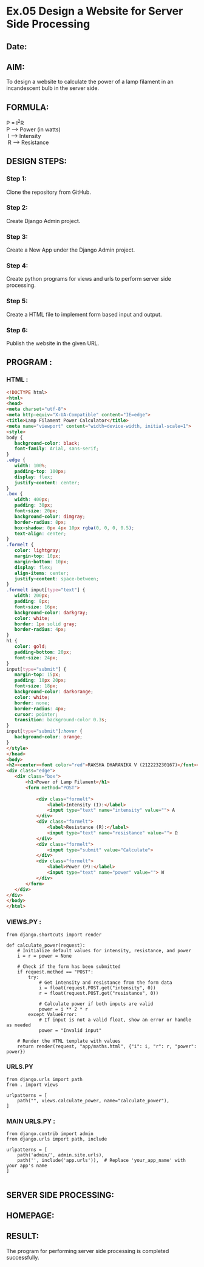 # Ex.05 Design a Website for Server Side Processing
## Date:

## AIM:
 To design a website to calculate the power of a lamp filament in an incandescent bulb in the server side. 


## FORMULA:
P = I<sup>2</sup>R
<br> P --> Power (in watts)
<br> I --> Intensity
<br> R --> Resistance

## DESIGN STEPS:

### Step 1:
Clone the repository from GitHub.

### Step 2:
Create Django Admin project.

### Step 3:
Create a New App under the Django Admin project.

### Step 4:
Create python programs for views and urls to perform server side processing.

### Step 5:
Create a HTML file to implement form based input and output.

### Step 6:
Publish the website in the given URL.

## PROGRAM :
### HTML :
```HTML
<!DOCTYPE html>
<html>
<head>
<meta charset="utf-8">
<meta http-equiv="X-UA-Compatible" content="IE=edge">
<title>Lamp Filament Power Calculator</title>
<meta name="viewport" content="width=device-width, initial-scale=1">
<style>
body {
   background-color: black;
   font-family: Arial, sans-serif;
}
.edge {
   width: 100%;
   padding-top: 100px;
   display: flex;
   justify-content: center;
}
.box {
   width: 400px;
   padding: 30px;
   font-size: 20px;
   background-color: dimgray;
   border-radius: 8px;
   box-shadow: 0px 4px 10px rgba(0, 0, 0, 0.5);
   text-align: center;
}
.formelt {
   color: lightgray;
   margin-top: 10px;
   margin-bottom: 10px;
   display: flex;
   align-items: center;
   justify-content: space-between;
}
.formelt input[type="text"] {
   width: 200px;
   padding: 8px;
   font-size: 16px;
   background-color: darkgray;
   color: white;
   border: 1px solid gray;
   border-radius: 4px;
}
h1 {
   color: gold;
   padding-bottom: 20px;
   font-size: 24px;
}
input[type="submit"] {
   margin-top: 15px;
   padding: 10px 20px;
   font-size: 18px;
   background-color: darkorange;
   color: white;
   border: none;
   border-radius: 4px;
   cursor: pointer;
   transition: background-color 0.3s;
}
input[type="submit"]:hover {
   background-color: orange;
}
</style>
</head>
<body>
<h2><center><font color="red">RAKSHA DHARANIKA V (212223230167)</font></center></h2> 
<div class="edge">
   <div class="box">
       <h1>Power of Lamp Filament</h1>
       <form method="POST">
           
           <div class="formelt">
               <label>Intensity (I):</label>
               <input type="text" name="intensity" value=""> A
           </div>
           <div class="formelt">
               <label>Resistance (R):</label>
               <input type="text" name="resistance" value=""> Ω
           </div>
           <div class="formelt">
               <input type="submit" value="Calculate">
           </div>
           <div class="formelt">
               <label>Power (P):</label>
               <input type="text" name="power" value=""> W
           </div>
       </form>
   </div>
</div>
</body>
</html>


```
### VIEWS.PY :
```
from django.shortcuts import render

def calculate_power(request):
    # Initialize default values for intensity, resistance, and power
    i = r = power = None

    # Check if the form has been submitted
    if request.method == "POST":
        try:
            # Get intensity and resistance from the form data
            i = float(request.POST.get("intensity", 0))
            r = float(request.POST.get("resistance", 0))

            # Calculate power if both inputs are valid
            power = i ** 2 * r
        except ValueError:
            # If input is not a valid float, show an error or handle as needed
            power = "Invalid input"

    # Render the HTML template with values
    return render(request, "app/maths.html", {"i": i, "r": r, "power": power})

```
### URLS.PY
```
from django.urls import path
from . import views

urlpatterns = [
    path("", views.calculate_power, name="calculate_power"),
]

```
### MAIN URLS.PY :
```
from django.contrib import admin
from django.urls import path, include

urlpatterns = [
    path('admin/', admin.site.urls),
    path('', include('app.urls')),  # Replace 'your_app_name' with your app's name
]


```

## SERVER SIDE PROCESSING:


## HOMEPAGE:


## RESULT:
The program for performing server side processing is completed successfully.
